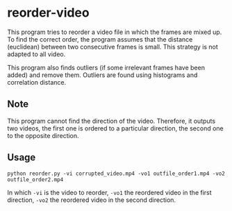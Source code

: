 # reorder-video

This program tries to reorder a video file in which the frames are mixed up.
To find the correct order, the program assumes that the distance (euclidean) between two consecutive frames is small. This strategy is not adapted to all video.

This program also finds outliers (if some irrelevant frames have been added) and remove them. Outliers are found using histograms and correlation distance.

## Note

This program cannot find the direction of the video. Therefore, it outputs two videos, the first one is ordered to a particular direction, the second one to the opposite direction.

## Usage

`python reorder.py -vi corrupted_video.mp4 -vo1 outfile_order1.mp4 -vo2 outfile_order2.mp4`

In which `-vi` is the video to reorder, `-vo1` the reordered video in the first direction, `-vo2` the reordered video in the second direction.




